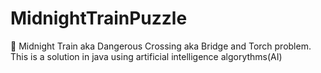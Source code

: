 # MidnightTrainPuzzle
🧩 Midnight Train aka Dangerous Crossing aka Bridge and Torch problem. This is a solution in java using artificial intelligence algorythms(AI)
